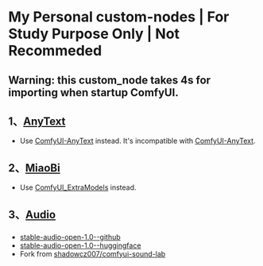 # My Personal custom-nodes | For Study Purpose Only | Not Recommeded

## Warning: this custom_node takes 4s for importing when startup ComfyUI.

## 1、[AnyText](./AnyText/README.md) 
- Use [ComfyUI-AnyText](https://github.com/zmwv823/ComfyUI-AnyText) instead. It's incompatible with [ComfyUI-AnyText](https://github.com/zmwv823/ComfyUI-AnyText).

## 2、[MiaoBi](./MiaoBi/README.md)
- Use [ComfyUI_ExtraModels](https://github.com/city96/ComfyUI_ExtraModels) instead.

## 3、[Audio](./Audio/README.md)
### 
- [stable-audio-open-1.0--github](https://github.com/Stability-AI/stable-audio-tools)
- [stable-audio-open-1.0--huggingface](https://huggingface.co/stabilityai/stable-audio-open-1.0)
- Fork from [shadowcz007/comfyui-sound-lab](https://github.com/shadowcz007/comfyui-sound-lab)